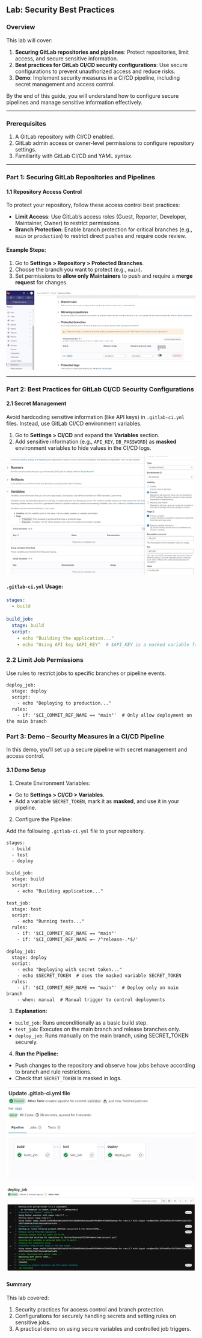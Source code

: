 ## Lab: Security Best Practices

### Overview

This lab will cover:
1. **Securing GitLab repositories and pipelines**: Protect repositories, limit access, and secure sensitive information.
2. **Best practices for GitLab CI/CD security configurations**: Use secure configurations to prevent unauthorized access and reduce risks.
3. **Demo**: Implement security measures in a CI/CD pipeline, including secret management and access control.

By the end of this guide, you will understand how to configure secure pipelines and manage sensitive information effectively.

---

### Prerequisites

1. A GitLab repository with CI/CD enabled.
2. GitLab admin access or owner-level permissions to configure repository settings.
3. Familiarity with GitLab CI/CD and YAML syntax.

---

### Part 1: Securing GitLab Repositories and Pipelines

#### 1.1 Repository Access Control

To protect your repository, follow these access control best practices:
- **Limit Access**: Use GitLab’s access roles (Guest, Reporter, Developer, Maintainer, Owner) to restrict permissions.
- **Branch Protection**: Enable branch protection for critical branches (e.g., `main` or `production`) to restrict direct pushes and require code review.

#### Example Steps:
1. Go to **Settings > Repository > Protected Branches**.
2. Choose the branch you want to protect (e.g., `main`).
3. Set permissions to **allow only Maintainers** to push and require a **merge request** for changes.


![](./images/p12.jpg)

---

### Part 2: Best Practices for GitLab CI/CD Security Configurations

#### 2.1 Secret Management

Avoid hardcoding sensitive information (like API keys) in `.gitlab-ci.yml` files. Instead, use GitLab CI/CD environment variables.
1. Go to **Settings > CI/CD** and expand the **Variables** section.
2. Add sensitive information (e.g., `API_KEY`, `DB_PASSWORD`) as **masked** environment variables to hide values in the CI/CD logs.

![](./images/p13.jpg)

#### `.gitlab-ci.yml` Usage:

```yaml
stages:
  - build

build_job:
  stage: build
  script:
    - echo "Building the application..."
    - echo "Using API key $API_KEY"  # $API_KEY is a masked variable from GitLab settings
```


### 2.2 Limit Job Permissions

Use rules to restrict jobs to specific branches or pipeline events.

```
deploy_job:
  stage: deploy
  script:
    - echo "Deploying to production..."
  rules:
    - if: '$CI_COMMIT_REF_NAME == "main"'  # Only allow deployment on the main branch
```


### Part 3: Demo – Security Measures in a CI/CD Pipeline

In this demo, you’ll set up a secure pipeline with secret management and access control.

#### 3.1 Demo Setup

1. Create Environment Variables:

- Go to **Settings > CI/CD > Variables**.
- Add a variable `SECRET_TOKEN`, mark it as **masked**, and use it in your pipeline.

2. Configure the Pipeline:

Add the following `.gitlab-ci.yml` file to your repository.

```
stages:
  - build
  - test
  - deploy

build_job:
  stage: build
  script:
    - echo "Building application..."

test_job:
  stage: test
  script:
    - echo "Running tests..."
  rules:
    - if: '$CI_COMMIT_REF_NAME == "main"'
    - if: '$CI_COMMIT_REF_NAME =~ /^release-.*$/'

deploy_job:
  stage: deploy
  script:
    - echo "Deploying with secret token..."
    - echo $SECRET_TOKEN  # Uses the masked variable SECRET_TOKEN
  rules:
    - if: '$CI_COMMIT_REF_NAME == "main"'  # Deploy only on main branch
    - when: manual  # Manual trigger to control deployments
```


3. **Explanation:**

- `build_job`: Runs unconditionally as a basic build step.
- `test_job`: Executes on the main branch and release branches only.
- `deploy_job`: Runs manually on the main branch, using SECRET_TOKEN securely.


4. **Run the Pipeline:**

- Push changes to the repository and observe how jobs behave according to branch and rule restrictions.
- Check that `SECRET_TOKEN` is masked in logs.

![](./images/p14.jpg)

![](./images/p15.jpg)

#### Summary

This lab covered:

1. Security practices for access control and branch protection.
2. Configurations for securely handling secrets and setting rules on sensitive jobs.
3. A practical demo on using secure variables and controlled job triggers.

